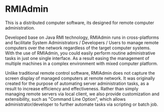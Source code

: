 # RMIAdmin

This is a distributed computer software, its designed for remote computer administration.  

Developed base on Java RMI technology, RMIAdmin runs in cross-platforms and facilitate System Administrators / Developers / Users to manage remote computers over the network regardless of the target computer systems. With the use of RMIAdmin, you could easily perform routine administrative tasks in just one single interface. As a result easing the management of multiple machines in a complex environment with mixed computer platform.  

Unlike traditional remote control software, RMIAdmin does not capture the screen display of managed computers at remote network. It was originally created for the purpose of automating server administration tasks, as a result to increase efficiency and effectiveness. Rather than simply managing remote servers via local client, we also provide customization and extensibility, such as "Command Line Option", which allows administrator/developer to further automate tasks via scripting or batch job.  
